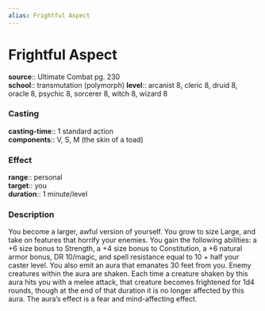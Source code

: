 ```yaml
---
alias: Frightful Aspect
---
```


# Frightful Aspect 

**source**:: Ultimate Combat pg. 230  
**school**:: transmutation (polymorph)
**level**:: arcanist 8, cleric 8, druid 8, oracle 8, psychic 8, sorcerer 8, witch 8, wizard 8

### Casting 

**casting-time**:: 1 standard action  
**components**:: V, S, M (the skin of a toad)

### Effect 

**range**:: personal  
**target**:: you  
**duration**:: 1 minute/level

### Description 

You become a larger, awful version of yourself. You grow to size Large, and take on features that horrify your enemies. You gain the following abilities: a +6 size bonus to Strength, a +4 size bonus to Constitution, a +6 natural armor bonus, DR 10/magic, and spell resistance equal to 10 + half your caster level. You also emit an aura that emanates 30 feet from you. Enemy creatures within the aura are shaken. Each time a creature shaken by this aura hits you with a melee attack, that creature becomes frightened for 1d4 rounds, though at the end of that duration it is no longer affected by this aura. The aura’s effect is a fear and mind-affecting effect.
